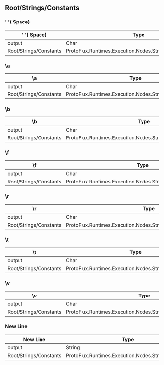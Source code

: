 <!-----------------------------------------------------------------------+
 ! This file has been generated using a script. Do not edit it manually. !
 ! Edit the individual node pages instead.                               !
 +----------------------------------------------------------------------->

## Root/Strings/Constants

### ' '( Space)

<!-- embed:start:ProtoFlux.Runtimes.Execution.Nodes.Strings.Characters.Space -->
<!-- ProtofluxNode:start -->
| ' '( Space) | Type | Label |
| --- | ---- | ----- |
| output | Char | * |
| Root/Strings/Constants | ProtoFlux.Runtimes.Execution.Nodes.Strings.Characters.Space |  |
<!-- ProtofluxNode:end -->
<!-- embed:end:ProtoFlux.Runtimes.Execution.Nodes.Strings.Characters.Space -->


### \a

<!-- embed:start:ProtoFlux.Runtimes.Execution.Nodes.Strings.Characters.Bell -->
<!-- ProtofluxNode:start -->
| \a | Type | Label |
| --- | ---- | ----- |
| output | Char | * |
| Root/Strings/Constants | ProtoFlux.Runtimes.Execution.Nodes.Strings.Characters.Bell |  |
<!-- ProtofluxNode:end -->
<!-- embed:end:ProtoFlux.Runtimes.Execution.Nodes.Strings.Characters.Bell -->


### \b

<!-- embed:start:ProtoFlux.Runtimes.Execution.Nodes.Strings.Characters.Backspace -->
<!-- ProtofluxNode:start -->
| \b | Type | Label |
| --- | ---- | ----- |
| output | Char | * |
| Root/Strings/Constants | ProtoFlux.Runtimes.Execution.Nodes.Strings.Characters.Backspace |  |
<!-- ProtofluxNode:end -->
<!-- embed:end:ProtoFlux.Runtimes.Execution.Nodes.Strings.Characters.Backspace -->


### \f

<!-- embed:start:ProtoFlux.Runtimes.Execution.Nodes.Strings.Characters.FormFeed -->
<!-- ProtofluxNode:start -->
| \f | Type | Label |
| --- | ---- | ----- |
| output | Char | * |
| Root/Strings/Constants | ProtoFlux.Runtimes.Execution.Nodes.Strings.Characters.FormFeed |  |
<!-- ProtofluxNode:end -->
<!-- embed:end:ProtoFlux.Runtimes.Execution.Nodes.Strings.Characters.FormFeed -->


### \r

<!-- embed:start:ProtoFlux.Runtimes.Execution.Nodes.Strings.Characters.CarriageReturn -->
<!-- ProtofluxNode:start -->
| \r | Type | Label |
| --- | ---- | ----- |
| output | Char | * |
| Root/Strings/Constants | ProtoFlux.Runtimes.Execution.Nodes.Strings.Characters.CarriageReturn |  |
<!-- ProtofluxNode:end -->
<!-- embed:end:ProtoFlux.Runtimes.Execution.Nodes.Strings.Characters.CarriageReturn -->


### \t

<!-- embed:start:ProtoFlux.Runtimes.Execution.Nodes.Strings.Characters.Tab -->
<!-- ProtofluxNode:start -->
| \t | Type | Label |
| --- | ---- | ----- |
| output | Char | * |
| Root/Strings/Constants | ProtoFlux.Runtimes.Execution.Nodes.Strings.Characters.Tab |  |
<!-- ProtofluxNode:end -->
<!-- embed:end:ProtoFlux.Runtimes.Execution.Nodes.Strings.Characters.Tab -->


### \v

<!-- embed:start:ProtoFlux.Runtimes.Execution.Nodes.Strings.Characters.VerticalTab -->
<!-- ProtofluxNode:start -->
| \v | Type | Label |
| --- | ---- | ----- |
| output | Char | * |
| Root/Strings/Constants | ProtoFlux.Runtimes.Execution.Nodes.Strings.Characters.VerticalTab |  |
<!-- ProtofluxNode:end -->
<!-- embed:end:ProtoFlux.Runtimes.Execution.Nodes.Strings.Characters.VerticalTab -->


### New Line

<!-- embed:start:ProtoFlux.Runtimes.Execution.Nodes.Strings.NewLine -->
<!-- ProtofluxNode:start -->
| New Line | Type | Label |
| --- | ---- | ----- |
| output | String | * |
| Root/Strings/Constants | ProtoFlux.Runtimes.Execution.Nodes.Strings.NewLine |  |
<!-- ProtofluxNode:end -->
<!-- embed:end:ProtoFlux.Runtimes.Execution.Nodes.Strings.NewLine -->


